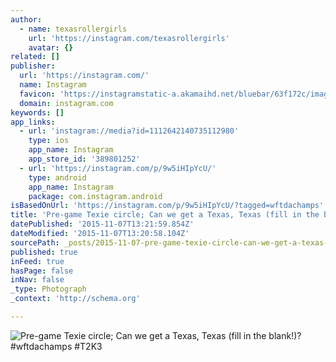 ```yaml
---
author:
  - name: texasrollergirls
    url: 'https://instagram.com/texasrollergirls'
    avatar: {}
related: []
publisher:
  url: 'https://instagram.com/'
  name: Instagram
  favicon: 'https://instagramstatic-a.akamaihd.net/bluebar/63f172c/images/ico/favicon.ico'
  domain: instagram.com
keywords: []
app_links:
  - url: 'instagram://media?id=1112642140735112980'
    type: ios
    app_name: Instagram
    app_store_id: '389801252'
  - url: 'https://instagram.com/p/9w5iHIpYcU/'
    type: android
    app_name: Instagram
    package: com.instagram.android
isBasedOnUrl: 'https://instagram.com/p/9w5iHIpYcU/?tagged=wftdachamps'
title: 'Pre-game Texie circle; Can we get a Texas, Texas (fill in the blank!)? #wftdachamps #T2K3'
datePublished: '2015-11-07T13:21:59.854Z'
dateModified: '2015-11-07T13:20:58.104Z'
sourcePath: _posts/2015-11-07-pre-game-texie-circle-can-we-get-a-texas-texas-fill-in-th.md
published: true
inFeed: true
hasPage: false
inNav: false
_type: Photograph
_context: 'http://schema.org'

---
```

![Pre-game Texie circle&semi; Can we get a Texas&comma; Texas &lpar;fill in the blank&excl;&rpar;&quest; &num;wftdachamps &num;T2K3](https://scontent.cdninstagram.com/hphotos-xfp1/t51.2885-15/s640x640/sh0.08/e35/1169878_1026821664004931_1875705366_n.jpg)